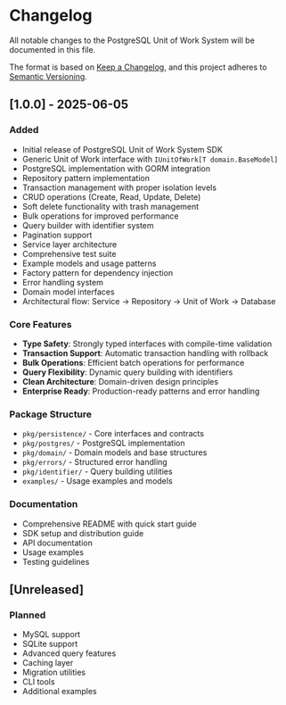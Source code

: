 # Changelog

All notable changes to the PostgreSQL Unit of Work System will be documented in this file.

The format is based on [Keep a Changelog](https://keepachangelog.com/en/1.0.0/),
and this project adheres to [Semantic Versioning](https://semver.org/spec/v2.0.0.html).

## [1.0.0] - 2025-06-05

### Added
- Initial release of PostgreSQL Unit of Work System SDK
- Generic Unit of Work interface with `IUnitOfWork[T domain.BaseModel]`
- PostgreSQL implementation with GORM integration
- Repository pattern implementation
- Transaction management with proper isolation levels
- CRUD operations (Create, Read, Update, Delete)
- Soft delete functionality with trash management
- Bulk operations for improved performance
- Query builder with identifier system
- Pagination support
- Service layer architecture
- Comprehensive test suite
- Example models and usage patterns
- Factory pattern for dependency injection
- Error handling system
- Domain model interfaces
- Architectural flow: Service → Repository → Unit of Work → Database

### Core Features
- **Type Safety**: Strongly typed interfaces with compile-time validation
- **Transaction Support**: Automatic transaction handling with rollback
- **Bulk Operations**: Efficient batch operations for performance
- **Query Flexibility**: Dynamic query building with identifiers
- **Clean Architecture**: Domain-driven design principles
- **Enterprise Ready**: Production-ready patterns and error handling

### Package Structure
- `pkg/persistence/` - Core interfaces and contracts
- `pkg/postgres/` - PostgreSQL implementation
- `pkg/domain/` - Domain models and base structures
- `pkg/errors/` - Structured error handling
- `pkg/identifier/` - Query building utilities
- `examples/` - Usage examples and models

### Documentation
- Comprehensive README with quick start guide
- SDK setup and distribution guide
- API documentation
- Usage examples
- Testing guidelines

## [Unreleased]

### Planned
- MySQL support
- SQLite support
- Advanced query features
- Caching layer
- Migration utilities
- CLI tools
- Additional examples
